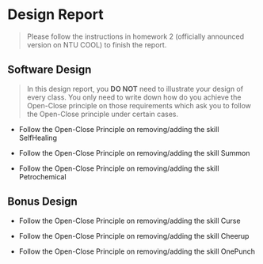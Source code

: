 # Design Report
> Please follow the instructions in homework 2 (officially announced version on NTU COOL) to finish the report.

## Software Design

> In this design report, you **DO NOT** need to illustrate your design of every class. 
> You only need to write down how do you achieve the Open-Close principle on those requirements which ask you to follow the Open-Close principle under certain cases.


- Follow the Open-Close Principle on removing/adding the skill SelfHealing


- Follow the Open-Close Principle on removing/adding the skill Summon


- Follow the Open-Close Principle on removing/adding the skill Petrochemical


## Bonus Design

- Follow the Open-Close Principle on removing/adding the skill Curse


- Follow the Open-Close Principle on removing/adding the skill Cheerup


- Follow the Open-Close Principle on removing/adding the skill OnePunch

